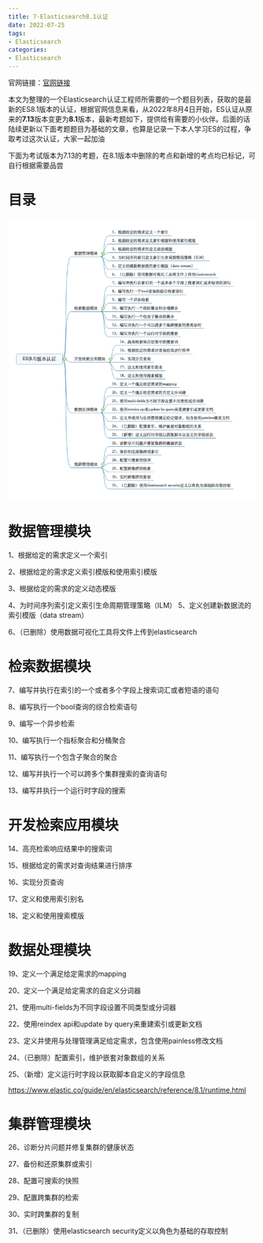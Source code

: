 ```yaml
---
title: 7-Elasticsearch8.1认证
date: 2022-07-25
tags:
- Elasticsearch
categories:
- Elasticsearch
---
```


官网链接：[官网链接](https://www.elastic.co/training/elastic-certified-engineer-exam)

本文为整理的一个Elasticsearch认证工程师所需要的一个题目列表，获取的是最新的ES8.1版本的认证，根据官网信息来看，从2022年8月4日开始，ES认证从原来的**7.13**版本变更为**8.1**版本，最新考题如下，提供给有需要的小伙伴。后面的话陆续更新以下面考题题目为基础的文章，也算是记录一下本人学习ES的过程，争取考过这次认证，大家一起加油

下面为考试版本为7.13的考题，在8.1版本中删除的考点和新增的考点均已标记，可自行根据需要品尝

# 目录

![image-20220724232742823](images/0724/image-20220724232742823.png)



# 数据管理模块

1、根据给定的需求定义一个索引

2、根据给定的需求定义索引模版和使用索引模版

3、根据给定的需求的定义动态模版

4、为时间序列索引定义索引生命周期管理策略（ILM）
5、定义创建新数据流的索引模版（data stream）

6、（已删除）使用数据可视化工具将文件上传到elasticsearch



# 检索数据模块

7、编写并执行在索引的一个或者多个字段上搜索词汇或者短语的语句

8、编写执行一个bool查询的综合检索语句

9、编写一个异步检索

10、编写执行一个指标聚合和分桶聚合

11、编写执行一个包含子聚合的聚合

12、编写并执行一个可以跨多个集群搜索的查询语句

13、编写并执行一个运行时字段的搜索

# 开发检索应用模块

14、高亮检索响应结果中的搜索词

15、根据给定的需求对查询结果进行排序

16、实现分页查询

17、定义和使用索引别名

18、定义和使用搜索模版

# 数据处理模块

19、定义一个满足给定需求的mapping

20、定义一个满足给定需求的自定义分词器

21、使用multi-fields为不同字段设置不同类型或分词器

22、使用reindex api和update by query来重建索引或更新文档

23、定义并使用与处理管理满足给定需求，包含使用painless修改文档

24、（已删除）配置索引，维护嵌套对象数组的关系

25、（新增）定义运行时字段以获取脚本自定义的字段信息

https://www.elastic.co/guide/en/elasticsearch/reference/8.1/runtime.html

# 集群管理模块
26、诊断分片问题并修复集群的健康状态

27、备份和还原集群或索引

28、配置可搜索的快照

29、配置跨集群的检索

30、实时跨集群的复制

31、（已删除）使用elasticsearch security定义以角色为基础的存取控制


